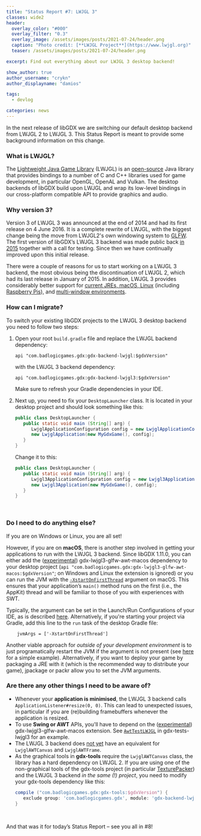 ```yaml
---
title: "Status Report #7: LWJGL 3"
classes: wide2
header:
  overlay_color: "#000"
  overlay_filter: "0.3"
  overlay_image: /assets/images/posts/2021-07-24/header.png
  caption: "Photo credit: [**LWJGL Project**](https://www.lwjgl.org)"
  teaser: /assets/images/posts/2021-07-24/header.png

excerpt: Find out everything about our LWJGL 3 desktop backend!

show_author: true
author_username: "crykn"
author_displayname: "damios"

tags:
  - devlog

categories: news
---
```


In the next release of libGDX we are switching our default desktop backend from LWJGL 2 to LWJGL 3. This Status Report is meant to provide some background information on this change.

### What is LWJGL?
The [Lightweight Java Game Library](https://www.lwjgl.org/) (LWJGL) is an [open-source](https://github.com/LWJGL/lwjgl3) Java library that provides bindings to a number of C and C++ libraries used for game development, in particular OpenGL, OpenAL and Vulkan. The desktop backends of libGDX build upon LWJGL and wrap its low-level bindings in our cross-platform compatible API to provide graphics and audio.

### Why version 3?
Version 3 of LWJGL 3 was announced at the end of 2014 and had its first release on 4 June 2016. It is a complete rewrite of LWJGL, with the biggest change being the move from LWJGL2's own windowing system to [GLFW](https://www.glfw.org). The first version of libGDX’s LWJGL 3 backend was made public back [in 2015](https://github.com/libgdx/libgdx/issues/3673) together with a call for testing. Since then we have continually improved upon this initial release.

There were a couple of reasons for us to start working on a LWJGL 3 backend, the most obvious being the discontinuation of LWJGL 2, which had its last release in January of 2015. In addition, LWJGL 3 provides considerably better support for [current JREs, macOS, Linux](https://github.com/libgdx/libgdx/issues/6426) (including [Raspberry Pis](/news/2020/08/devlog_1_road_ahead#linux-arm-builds)), and [multi-window environments](https://github.com/libgdx/libgdx/blob/master/tests/gdx-tests-lwjgl3/src/com/badlogic/gdx/tests/lwjgl3/MultiWindowTest.java).

### How can I migrate?
To switch your existing libGDX projects to the LWJGL 3 desktop backend you need to follow two steps:

1. Open your root `build.gradle` file and replace the LWJGL backend dependency:

   ```
   api "com.badlogicgames.gdx:gdx-backend-lwjgl:$gdxVersion"
   ```

   with the LWJGL 3 backend dependency:

   ```
   api "com.badlogicgames.gdx:gdx-backend-lwjgl3:$gdxVersion"
   ```

   Make sure to refresh your Gradle dependencies in your IDE.

2. Next up, you need to fix your `DesktopLauncher` class. It is located in your desktop project and should look something like this:

   ```java
   public class DesktopLauncher {
      public static void main (String[] arg) {
         LwjglApplicationConfiguration config = new LwjglApplicationConfiguration();
         new LwjglApplication(new MyGdxGame(), config);
      }
   }
   ```

   Change it to this:

   ```java
   public class DesktopLauncher {
      public static void main (String[] arg) {
         Lwjgl3ApplicationConfiguration config = new Lwjgl3ApplicationConfiguration();
         new Lwjgl3Application(new MyGdxGame(), config);
      }
   }
   ```
<br/>

### Do I need to do anything else?
If you are on Windows or Linux, you are all set!

However, if you are on **macOS**, there is another step involved in getting your applications to run with the LWJGL 3 backend. Since libGDX 1.11.0, you can either add the ([experimental](https://github.com/libgdx/libgdx/issues?q=is%3Aissue+is%3Aopen+label%3Aglfw-awt-macos)) gdx-lwjgl3-glfw-awt-macos dependency to your desktop project (`api "com.badlogicgames.gdx:gdx-lwjgl3-glfw-awt-macos:$gdxVersion"`; on Windows and Linux the extension is ignored) or you can run the JVM with the [`-XstartOnFirstThread`](https://github.com/LWJGL/lwjgl3/blob/572f69802cb2d4930777403c73999c3e01de9d56/modules/lwjgl/glfw/src/main/java/org/lwjgl/glfw/EventLoop.java#L14-L23) argument on macOS. This ensures that your application’s `main()` method runs on the first (i.e., the AppKit) thread and will be familiar to those of you with experiences with SWT.

Typically, the argument can be set in the Launch/Run Configurations of your IDE, as is described [here](/wiki/start/import-and-running). Alternatively, if you're starting your project via Gradle, add this line to the `run` task of the desktop Gradle file:
```
    jvmArgs = ['-XstartOnFirstThread']
```
Another viable approach for _outside of your development environment_ is to just programatically restart the JVM if the argument is not present (see [here](https://github.com/crykn/guacamole/blob/master/gdx-desktop/src/main/java/de/damios/guacamole/gdx/StartOnFirstThreadHelper.java#L69) for a simple example). Alternatively, if you want to deploy your game by packaging a JRE with it (which is the recommended way to distribute your game), jpackage or packr allow you to set the JVM arguments.

### Are there any other things I need to be aware of?
- Whenever your **application is minimised**, the LWJGL 3 backend calls `ApplicationListener#resize(0, 0)`. This can lead to unexpected issues, in particular if you are (re)building framebuffers whenever the application is resized.
- To use **Swing or AWT** APIs, you'll have to depend on the ([experimental](https://github.com/libgdx/libgdx/issues?q=is%3Aissue+is%3Aopen+label%3Aglfw-awt-macos)) gdx-lwjgl3-glfw-awt-macos extension. See [`AwtTestLWJGL`](https://github.com/libgdx/libgdx/blob/master/tests/gdx-tests-lwjgl3/src/com/badlogic/gdx/tests/lwjgl3/AwtTestLWJGL.java) in gdx-tests-lwjgl3 for an example.
- The LWJGL 3 backend does [not yet](https://github.com/libgdx/libgdx/pull/6247) have an equivalent for `LwjglAWTCanvas` and `LwjglAWTFrame`.
- As the graphical tools in **gdx-tools** require the `LwjglAWTCanvas` class, the library has a hard dependency on LWJGL 2. If you are using one of the non-graphical tools of the gdx-tools project (in particular [TexturePacker](/wiki/tools/texture-packer#from-source)) and the LWJGL 3 backend _in the same (!) project_, you need to modify your gdx-tools dependency like this:
   ```groovy
   compile ("com.badlogicgames.gdx:gdx-tools:$gdxVersion") {
      exclude group: 'com.badlogicgames.gdx', module: 'gdx-backend-lwjgl'
   }
   ```

<br/>

And that was it for today’s Status Report – see you all in #8!
